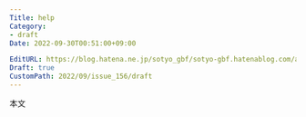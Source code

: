 ```yaml
---
Title: help
Category:
- draft
Date: 2022-09-30T00:51:00+09:00

EditURL: https://blog.hatena.ne.jp/sotyo_gbf/sotyo-gbf.hatenablog.com/atom/entry/4207112889923130375
Draft: true
CustomPath: 2022/09/issue_156/draft
---
```


本文
